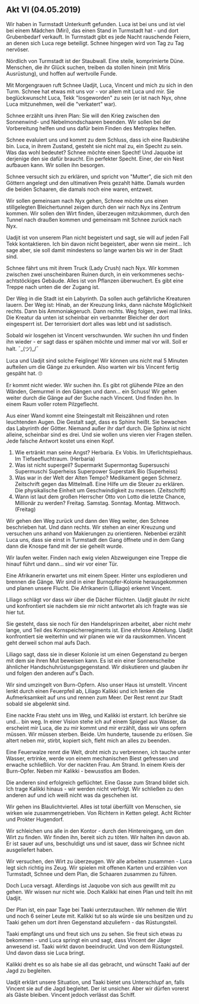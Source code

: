 ## Akt VI (04.05.2019)

Wir haben in Turmstadt Unterkunft gefunden. Luca ist bei uns und ist viel bei einem Mädchen (Miri), das einen Stand in Turmstadt hat - und dort Grubenbedarf verkauft. In Turmstadt gibt es jede Nacht rauschende Feiern, an denen sich Luca rege beteiligt. Schnee hingegen wird von Tag zu Tag nervöser.

Nördlich von Turmstadt ist der Staubwall. Eine steile, komprimierte Düne. Menschen, die ihr Glück suchen, treiben da stollen hinein (mit Miris Ausrüstung), und hoffen auf wertvolle Funde.

Mit Morgengrauen ruft Schnee Uadjit, Luca, Vincent und mich zu sich in den Turm. Schnee hat etwas mit uns vor - vor allem mit Luca und mir. Sie beglückwunscht Luca, Tekk "losgeworden" zu sein (er ist nach Nyx, ohne Luca mitzunehmen, weil die "verkatert" war).

Schnee erzählt uns ihren Plan: Sie will den Krieg zwischen den Sonnenwind- und Nebelmondschaaren beenden. Wir sollen bei der Vorbereitung helfen und uns dafür beim Finden des Metroplex helfen.

Schnee evaluiert uns und kommt zu dem Schluss, dass ich eine Raubkrähe bin. Luca, in ihrem Zustand, gesteht sie nicht mal zu, ein Specht zu sein. Was das wohl bedeutet? Schnee möchte einen Specht! Und Jaquobe ist derjenige den sie dafür braucht. Ein perfekter Specht. Einer, der ein Nest aufbauen kann. Wir sollen ihn besorgen.

Schnee versucht sich zu erklären, und spricht von "Mutter", die sich mit den Göttern angelegt und den ultimativen Preis gezahlt hätte. Damals wurden die beiden Schaaren, die damals noch eine waren, entzweit. 

Wir sollen gemeinsam nach Nyx gehen, Schnee möchte uns einen stillgelegten Bleichertunnel zeigen durch den wir nach Nyx ins Zentrum kommen. Wir sollen den Wirt finden, überzeugen mitzukommen, durch den Tunnel nach draußen kommen und gemeinsam mit Schnee zurück nach Nyx.

Uadjit ist von unserem Plan nicht begeistert und sagt, sie will auf jeden Fall Tekk kontaktieren. Ich bin davon nicht begeistert, aber wenn sie meint... Ich sage aber, sie soll damit mindestens so lange warten bis wir in der Stadt sind.

Schnee fährt uns mit ihrem Truck (Lady Crush) nach Nyx. Wir kommen zwischen zwei unscheinbaren Ruinen durch, in ein verkommenes sechs- achtstöckiges Gebäude. Alles ist von Pflanzen überwuchert. Es gibt eine Treppe nach unten die der Zugang ist. 

Der Weg in die Stadt ist ein Labyrinth. Da sollen auch gefährliche Kreaturen lauern. Der Weg ist: Hinab, an der Kreuzung links, dann nächste Möglichkeit rechts. Dann bis Ammoniakgeruch. Dann rechts. Weg folgen, zwei mal links. Die Kreatur da unten ist scheinbar ein verbannter Bleicher der dort eingesperrt ist. Der terrorisiert dort alles was lebt und ist sadistisch. 

Sobald wir losgehen ist Vincent verschwunden. Wir suchen ihn und finden ihn wieder - er sagt dass er spähen möchte und immer mal vor will. Soll er halt. ¯\_(ツ)_/¯

Luca und Uadjit sind solche Feiglinge! Wir können uns nicht mal 5 Minuten aufteilen um die Gänge zu erkunden. Also warten wir bis Vincent fertig gespäht hat. 🙄

Er kommt nicht wieder. Wir suchen ihn. Es gibt rot glühende Pilze an den Wänden, Gemurmel in den Gängen und dann... ein Schuss! Wir gehen weiter durch die Gänge auf der Suche nach Vincent. Und finden ihn. In einem Raum voller rotem Pilzgeflecht. 

Aus einer Wand kommt eine Steingestalt mit Reiszähnen und roten leuchtenden Augen. Die Gestalt sagt, dass es Sphinx heißt. Sie bewachen das Labyrinth der Götter. Niemand außer ihr darf durch. Die Sphinx ist nicht alleine, scheinbar sind es drei. Und sie wollen uns vieren vier Fragen stellen. Jede falsche Antwort kostet uns einen Kopf. 

1. Wie ertränkt man seine Angst? Herbaria. Ex Vobis. Im Uferlichtspielhaus. Im Tiefseefluchtraum. (Herbaria)
2. Was ist nicht supergeil? Supermarkt Supermontag Supersuschi Supermuschi Superheiss Superpower Superstark Bio (Superheiss)
3. Was war in der Welt der Alten Tempo? Medikament gegen Schmerz. Zeitschrift gegen das Mittelmaß. Eine Hilfe um die Steuer zu erklären. Die physikalische Einheit um Geschwindigkeit zu messen. (Zeitschrift)
4. Wann ist laut dem großen Herrscher Otto von Lotto die letzte Chance, Millionär zu werden? Freitag. Samstag. Sonntag. Montag. Mittwoch. (Freitag)

Wir gehen den Weg zurück und dann den Weg weiter, den Schnee beschrieben hat. Und dann rechts. Wir stehen an einer Kreuzung und versuchen uns anhand von Makierungen zu orientieren. Nebenbei erzählt Luca uns, dass sie einst in Turmstadt den Gang öffnete und in dem Gang dann die Knospe fand mit der sie geheilt wurde. 

Wir laufen weiter. Finden nach ewig vielen Abzweigungen eine Treppe die hinauf führt und dann... sind wir vor einer Tür. 

Eine Afrikanerin erwartet uns mit einem Speer. Hinter uns explodieren und brennen die Gänge. Wir sind in einer Burnopfer-Kolonie herausgekommen und planen unsere Flucht. Die Afrikanerin (Lilliago) erkennt Vincent. 

Liliago schlägt vor dass wir über die Dächer flüchten. Uadjit glaubt ihr nicht und konfrontiert sie nachdem sie mir nicht antwortet als ich fragte was sie hier tut. 

Sie gesteht, dass sie noch für den Handelsprinzen arbeitet, aber nicht mehr lange, und Teil des Kornspeicherregiments ist. Eine ehrlose Abteilung. Uadjit konfrontiert sie weiterhin und wir planen wie wir da rauskommen. Vincent geht derweil schon mal aufs Dach.

Liliago sagt, dass sie in dieser Kolonie ist um einen Gegenstand zu bergen mit dem sie ihren Mut beweisen kann. Es ist ein einer Sonnenscheibe ähnlicher Handschuhrüstungsgegenstand. Wir diskutieren und glauben ihr und folgen den anderen auf's Dach.

Wir sind umzingelt von Burn-Opfern. Also unser Haus ist umstellt. Vincent lenkt durch einen Feuerpfeil ab, Liliago Kalikki und ich lenken die Aufmerksamkeit auf uns und rennen zum Meer. Der Rest rennt zur Stadt sobald sie abgelenkt sind. 

Eine nackte Frau steht uns im Weg, und Kalikki ist erstarrt. Ich berühre sie und... bin weg. In einer Vision stehe ich auf einem Spiegel aus Wasser, da erscheint mir Luca, die zu mir kommt und mir erzählt, dass wir uns opfern müssen. Wir müssen sterben. Beide. Um hunderte, tausende zu erlösen. Sie altert neben mir, stirbt, kopiert sich, fleht mich an alles zu beenden. 

Eine Feuerwalze rennt die Welt, droht mich zu verbrennen, ich tauche unter Wasser, ertrinke, werde von einem mechanischen Biest gefressen und erwache schließlich. Vor der nackten Frau. Am Strand. In einem Kreis der Burn-Opfer. Neben mir Kalikki - bewusstlos am Boden. 

Die anderen sind erfolgreich geflüchtet. Eine Gasse zum Strand bildet sich. Ich trage Kalikki hinaus - wir werden nicht verfolgt. Wir schließen zu den anderen auf und ich weiß nicht was da geschehen ist. 

Wir gehen ins Blaulichtviertel. Alles ist total überfüllt von Menschen, sie wirken wie zusammengetrieben. Von Richtern in Ketten gelegt. Acht Richter und Prokter Hugendorf.

Wir schleichen uns alle in den Kontor - durch den Hintereingang, um den Wirt zu finden. Wir finden ihn, bereit sich zu töten. Wir halten ihn davon ab. Er ist sauer auf uns, beschuldigt uns und ist sauer, dass wir Schnee nicht ausgeliefert haben.

Wir versuchen, den Wirt zu überzeugen. Wir alle arbeiten zusammen - Luca legt sich richtig ins Zeug. Wir spielen mit offenen Karten und erzählen von Turmstadt, Schnee und dem Plan, die Schaaren zusammen zu führen.

Doch Luca versagt. Allerdings ist Jaquobe von sich aus gewillt mit zu gehen. Wir wissen nur nicht wie. Doch Kalikki hat einen Plan und teilt ihn mit Uadjit. 

Der Plan ist, ein paar Tage bei Taaki unterzutauchen. Wir nehmen die Wirt und noch 6 seiner Leute mit. Kalikki tut so als würde sie uns besitzen und zu Taaki gehen um dort ihren Gegenstand abzuliefern - das Rüstungsteil. 

Taaki empfängt uns und freut sich uns zu sehen. Sie freut sich etwas zu bekommen - und Luca springt ein und sagt, dass Vincent der Jäger anwesend ist. Taaki wirkt davon beeindruckt. Und von dem Rüstungsteil. Und davon dass sie Luca bringt. 

Kalikki dreht es so als habe sie all das gebracht, und wünscht Taaki auf der Jagd zu begleiten. 

Uadjit erklärt unsere Situation, und Taaki bietet uns Unterschlupf an, falls Vincent sie auf die Jagd begleitet. Der ist unsicher. Aber wir dürfen vorerst als Gäste bleiben. Vincent jedoch verlässt das Schiff.